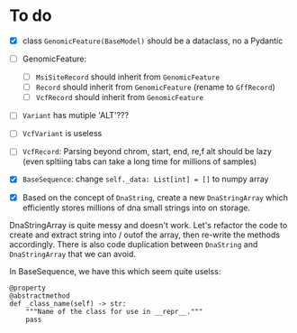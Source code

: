 # To do

- [x] class `GenomicFeature(BaseModel)` should be a dataclass, no a Pydantic
- [ ] GenomicFeature:
  - [ ] `MsiSiteRecord` should inherit from `GenomicFeature`
  - [ ] `Record` should inherit from `GenomicFeature` (rename to `GffRecord`)
  - [ ] `VcfRecord` should inherit from `GenomicFeature`

- [ ] `Variant` has mutiple 'ALT'???
- [ ] `VcfVariant` is useless
- [ ] `VcfRecord`: Parsing beyond chrom, start, end, re,f alt should be lazy (even spltiing tabs can take a long time for millions of samples)

- [x] `BaseSequence`: change `self._data: List[int] = []` to numpy array
- [x] Based on the concept of `DnaString`, create a new `DnaStringArray` which efficiently stores millions of dna small strings into on storage.


DnaStringArray is quite messy and doesn't work.
Let's refactor the code to create and extract string into / outof the array, then re-write the methods accordingly.
There is also code duplication between `DnaString` and `DnaStringArray` that we can avoid.

In BaseSequence, we have this which seem quite uselss:

    @property
    @abstractmethod
    def _class_name(self) -> str:
        """Name of the class for use in __repr__."""
        pass
